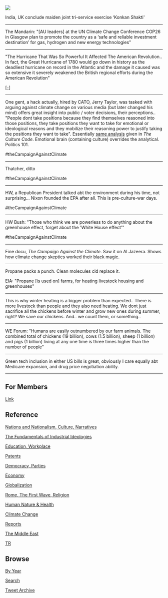 <img src="https://drive.google.com/uc?export=view&id=1B2wf9R7AMH1d7Vw6e2mucLbIQ5NSjir7"/>


India, UK conclude maiden joint tri-service exercise ‘Konkan Shakti'

---

The Mandarin: "[AU leaders] at the UN Climate Change Conference COP26
in Glasgow plan to promote the country as a ‘safe and reliable
investment destination’ for gas, hydrogen and new energy technologies"

---

"The Hurricane That Was So Powerful It Affected The American
Revolution.. In fact, the Great Hurricane of 1780 would go down in
history as the deadliest hurricane on record in the Atlantic and the
damage it caused was so extensive it severely weakened the British
regional efforts during the American Revolution"

[[-]](https://grantpiperwriting.medium.com/the-hurricane-that-was-so-powerful-it-affected-the-american-revolution-in-a-big-way-f77edac19e7a)

---

One gent, a hack actually, hired by CATO, Jerry Taylor, was tasked
with arguing against climate change on various media (but later
changed his mind) offers great insight into public / voter decisions,
their perceptions.. "People dont take positions because they find
themselves reasoned into those positions, they take positions they
want to take for emotional or ideological reasons and they mobilize
their reasoning power to justify taking the positions they want to
take". Essentially [same analysis](2014/06/the-culture-code.md) given
in *The Culture Code*. Emotional brain (containing culture) overrides
the analytical. Politics 101.

\#theCampaignAgainstClimate

---

Thatcher, ditto

\#theCampaignAgainstClimate

---

HW, a Republican President talked abt the environment during his time,
not surprising... Nixon founded the EPA after all. This is pre-culture-war
days.

\#theCampaignAgainstClimate

---

HW Bush: "Those who think we are powerless to do anything about the
greenhouse effect, forget about the 'White House effect'" 

\#theCampaignAgainstClimate

---

Fine docu, *The Campaign Against the Climate*. Saw it on Al
Jazeera. Shows how climate change skeptics worked their black magic.

---

Propane packs a punch. Clean molecules cld replace it.

EIA: "Propane [is used on] farms, for heating livestock housing and
greenhouses"

---

This is why winter heating is a bigger problem than expected.. There
is more livestock than people and they also need heating. We dont just
sacrifice all the chickens before winter and grow new ones during
summer, right? We save our chickens. And.. we count them, or something..

---

WE Forum: "Humans are easily outnumbered by our farm animals. The
combined total of chickens (19 billion), cows (1.5 billion), sheep (1
billion) and pigs (1 billion) living at any one time is three times
higher than the number of people"

---

Green tech inclusion in either US bills is great, obviously I care
equally abt Medicare expansion, and drug price negotiation ability.

---

## For Members

[Link](https://thirdwave-members.herokuapp.com)

## Reference

[Nations and Nationalism, Culture, Narratives](/2013/02/nations-and-nationalism.md)

[The Fundamentals of Industrial Ideologies](/2011/04/fundamentals-of-industrial-ideologies.md)

[Education, Workplace](2017/09/education-workplace.md)

[Patents](/2018/09/patents.md)

[Democracy, Parties](/2016/11/democracy.md)

[Economy](/2018/05/economy.md)

[Globalization](/2018/09/globalization.md)

[Rome, The First Wave, Religion](/2017/12/rome.md)

[Human Nature & Health](/2020/07/human-nature.md)

[Climate Change](/2018/12/climate.md)

[Reports](/2019/05/reports.md)

[The Middle East](/2019/07/middleeast.md)

[TR](../tr)

## Browse

[By Year](years.md)

[Search](search.html)

[Tweet Archive](/tweets/README.md)


